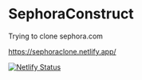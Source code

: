 # SephoraConstruct
Trying to clone sephora.com

https://sephoraclone.netlify.app/

[![Netlify Status](https://api.netlify.com/api/v1/badges/fbde1240-23fc-43cb-bccc-4fa98876057f/deploy-status)](https://app.netlify.com/sites/sephoraclone/deploys)
